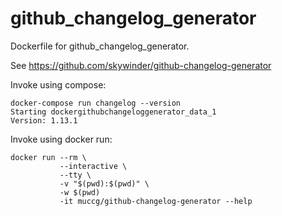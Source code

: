 github_changelog_generator
==========================

Dockerfile for github_changelog_generator.

See https://github.com/skywinder/github-changelog-generator


Invoke using compose:
```
docker-compose run changelog --version
Starting dockergithubchangeloggenerator_data_1
Version: 1.13.1
```

Invoke using docker run:
```
docker run --rm \
           --interactive \
           --tty \
           -v "$(pwd):$(pwd)" \
           -w $(pwd)
           -it muccg/github-changelog-generator --help
```
